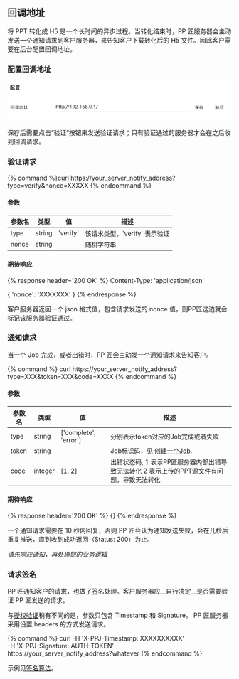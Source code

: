 ## 回调地址

将 PPT 转化成 H5 是一个长时间的异步过程。当转化结束时，PP 匠服务器会主动发送一个通知请求到客户服务器，来告知客户下载转化后的 H5 文件。因此客户需要在后台配置回调地址。

### 配置回调地址

![notify_url_setting_pane](static/notify_url_setting_pane.png)

保存后需要点击“验证”按钮来发送验证请求；只有验证通过的服务器才会在之后收到回调请求。

### 验证请求
{% command %}curl https://your_server_notify_address?type=verify&amp;nonce=XXXXX
{% endcommand %}

#### 参数

参数名|类型|值|描述
---|---|---|---
type|string|'verify'|该请求类型，'verify' 表示验证
nonce|string||随机字符串

#### 期待响应
{% response header='200 OK' %}
Content-Type: 'application/json'

{
  'nonce': 'XXXXXXX'
}
{% endresponse %}

客户服务器返回一个 json 格式值，包含请求发送的 nonce 值，则PP匠这边就会标记该服务器验证通过。

### 通知请求

当一个 Job 完成，或者出错时，PP 匠会主动发一个通知请求来告知客户。

{% command %} curl https://your_server_notify_address?type=XXX&token=XXX&code=XXXX
{% endcommand %}

#### 参数

参数名|类型|值|描述
---|---|---|---
type|string|['complete', 'error']|分别表示token对应的Job完成或者失败
token|string||Job标识码，见 [创建一个Job](./resources/job.md#创建一个job).
code|integer|[1, 2]|出错状态码, 1 表示PP匠服务器内部出错导致无法转化 2 表示上传的PPT源文件有问题，导致无法转化

#### 期待响应
{% response header='200 OK' %}
{}
{% endresponse %}

一个通知请求需要在 10 秒内回复，否则 PP 匠会认为通知发送失败，会在几秒后重复推送，直到收到成功返回（Status: 200）为止。

_请先响应通知，再处理您的业务逻辑_

### 请求签名

PP 匠通知客户的请求，也做了签名处理。客户服务器应__自行决定__是否需要验证 PP 匠发送的请求。

与[授权验证](./overview.md#授权验证)稍有不同的是，参数只包含 Timestamp 和 Signature。 PP 匠服务器采用设置 headers 的方式发送请求。

{% command %}
curl -H 'X-PPJ-Timestamp: XXXXXXXXXX' \
     -H 'X-PPJ-Signature: AUTH-TOKEN' \
     https://your_server_notify_address?whatever
{% endcommand %}

示例见[签名算法](./signature.md#pp-匠发送一个通知请求示例)。
